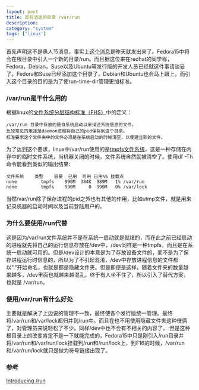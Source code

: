 ```yaml
---
layout: post
title: 即将消逝的目录 /var/run
description: 
category: "system"
tags: ['linux']
---
```


首先声明这不是愚人节消息，事实上[这个消息](http://lwn.net/Articles/436012/)是昨天就发出来了。Fedora15中将会在根目录中引入一个新的目录/run。而且据这位来在redhat的同学称，Fedora，Debian，Suse以及Ubuntu等发行版的开发人员已经就这件事请谈妥了。Fedora和Suse已经添加这个目录了，Debian和Ubuntu也会马上跟上。而引入这个目录的目的是为了使run-time-dir管理更加标准。

### /var/run是干什么用的

根据linux的[文件系统分层结构标准（FHS）](http://www.pathname.com/fhs/2.2/fhs-5.13.html)中的定义： 
    
    
    /var/run 目录中存放的是自系统启动以来描述系统信息的文件。
    比较常见的用途是daemon进程将自己的pid保存到这个目录。
    标准要求这个文件夹中的文件必须是在系统启动的时候清空，以便建立新的文件。
    

为了达到这个要求，linux中/var/run使用的是[tmpfs文件系统](http://en.wikipedia.org/wiki/Tmpfs)，这是一种存储在内存中的临时文件系统，当机器关闭的时候，文件系统自然就被清空了。使用df -Th命令能看到类似的输出结果: 
    
    
    文件系统    类型    容量  已用  可用 已用%% 挂载点
    none         tmpfs    990M  384K  989M   1% /var/run
    none         tmpfs    990M     0  990M   0% /var/lock
    

当然/var/run除了保存进程的pid之外也有其他的作用，比如utmp文件，就是用来记录机器的启动时间以及当前登陆用户的。 

### 为什么要使用/run代替

这是因为/var/run文件系统并不是在系统一启动就是就绪的，而在此之前已经启动的进程就先将自己的运行信息存放在/dev中，/dev同样是一种tmpfs，而且是在系统一启动就可用的。但是/dev设计的本意是为了存放设备文件的，而不是为了保存进程运行时信息的，所以为了不引起混淆，/dev中存放进程信息的文件都以"."开始命名，也就是都是隐藏文件夹。但是即便是这样，随着文件夹的数量越来越多，/dev里面也就越来越混乱，终于有人坐不住了，所以引入了替代方案，也就是 /var/run。 

### 使用/var/run有什么好处

主要就是解决了上边说的管理不一致，最终使各个发行版统一管理。最终将/var/run和/var/lock都归并到/run中。而且在也不用使用隐藏文件夹这种伎俩了，对管理员来说轻松了不少。同样/dev中也不会有不相关的内容了。 但是这种根目录上的改变肯定不是一下就能完成的，Fedora15中只是刚引入/run目录并将/var/run和/var/run/lock挂载到/run和/run/lock上，到F16的时候，/var/run和/var/run/lock就只是做为符号链接出现了。 

### 参考

[Introducing /run ](http://lwn.net/Articles/436012/)
